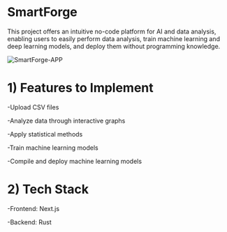 # SmartForge 


This project offers an intuitive no-code platform for AI and data analysis, enabling users to easily perform data analysis, train machine learning and deep learning models, and deploy them without programming knowledge.

![SmartForge-APP](https://github.com/user-attachments/assets/9daa99e6-a400-4032-864a-d76c6548681e)

# 1) Features to Implement

-Upload CSV files

-Analyze data through interactive graphs

-Apply statistical methods

-Train machine learning models

-Compile and deploy machine learning models



# 2) Tech Stack

-Frontend: Next.js

-Backend: Rust


